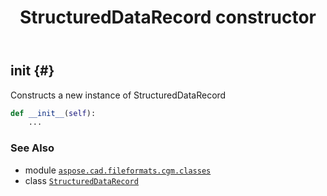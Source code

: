 ﻿---
title: StructuredDataRecord constructor
second_title: Aspose.CAD for Python via .NET API References
description: 
type: docs
weight: 10
url: /python-net/aspose.cad.fileformats.cgm.classes/structureddatarecord/__init__/
is_root: false
---

## __init__ {#}

Constructs a new instance of StructuredDataRecord



```python
def __init__(self):
    ...
```





### See Also
* module [`aspose.cad.fileformats.cgm.classes`](../../)
* class [`StructuredDataRecord`](/cad/python-net/aspose.cad.fileformats.cgm.classes/structureddatarecord)
